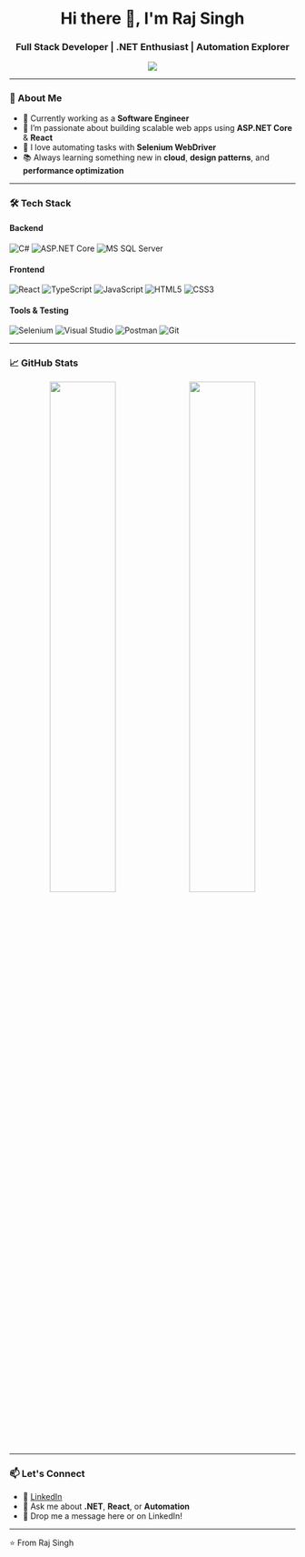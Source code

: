<h1 align="center">Hi there 👋, I'm Raj Singh</h1>
<h3 align="center">Full Stack Developer | .NET Enthusiast | Automation Explorer</h3>

<p align="center">
  <img src="https://readme-typing-svg.herokuapp.com/?lines=Full+Stack+.NET+Developer;React+Frontend+Specialist;Automation+with+Selenium;Tech+Enthusiast&center=true&width=500&height=45">
</p>

---

### 🧠 About Me
- 💼 Currently working as a **Software Engineer**  
- 🔭 I’m passionate about building scalable web apps using **ASP.NET Core** & **React**  
- 🤖 I love automating tasks with **Selenium WebDriver**  
- 📚 Always learning something new in **cloud**, **design patterns**, and **performance optimization**

---

### 🛠️ Tech Stack

#### Backend
![C#](https://img.shields.io/badge/-C%23-239120?style=flat&logo=c-sharp&logoColor=white)
![ASP.NET Core](https://img.shields.io/badge/-ASP.NET_Core-512BD4?style=flat&logo=.net&logoColor=white)
![MS SQL Server](https://img.shields.io/badge/-SQL_Server-CC2927?style=flat&logo=microsoft-sql-server&logoColor=white)

#### Frontend
![React](https://img.shields.io/badge/-React-20232A?style=flat&logo=react)
![TypeScript](https://img.shields.io/badge/-TypeScript-3178C6?style=flat&logo=typescript&logoColor=white)
![JavaScript](https://img.shields.io/badge/-JavaScript-F7DF1E?style=flat&logo=javascript&logoColor=black)
![HTML5](https://img.shields.io/badge/-HTML5-E34F26?style=flat&logo=html5&logoColor=white)
![CSS3](https://img.shields.io/badge/-CSS3-1572B6?style=flat&logo=css3&logoColor=white)

#### Tools & Testing
![Selenium](https://img.shields.io/badge/-Selenium-43B02A?style=flat&logo=selenium&logoColor=white)
![Visual Studio](https://img.shields.io/badge/-Visual_Studio-5C2D91?style=flat&logo=visual-studio&logoColor=white)
![Postman](https://img.shields.io/badge/-Postman-FF6C37?style=flat&logo=postman&logoColor=white)
![Git](https://img.shields.io/badge/-Git-F05032?style=flat&logo=git&logoColor=white)

---

### 📈 GitHub Stats

<p align="center">
  <img src="https://github-readme-stats.vercel.app/api?username=Raj-Singh08&show_icons=true&theme=radical" width="48%"/>
  <img src="https://github-readme-streak-stats.herokuapp.com/?user=Raj-Singh08&theme=radical" width="48%"/>
</p>

---

### 📫 Let's Connect
- 🔗 [LinkedIn](https://www.linkedin.com/in/raj-singh-70b2861aa/)
- 💬 Ask me about **.NET**, **React**, or **Automation**
- 📨 Drop me a message here or on LinkedIn!

---

⭐️ From Raj Singh
